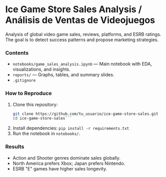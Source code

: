 # Ice Game Store Sales Analysis / Análisis de Ventas de Videojuegos

Analysis of global video game sales, reviews, platforms, and ESRB ratings. The goal is to detect success patterns and propose marketing strategies.

### Contents
- `notebooks/game_sales_analysis.ipynb` — Main notebook with EDA, visualizations, and insights.
- `reports/` — Graphs, tables, and summary slides.
- `.gitignore`

### How to Reproduce
1. Clone this repository:
   ```bash
   git clone https://github.com/tu_usuario/ice-game-store-sales.git
   cd ice-game-store-sales```
2. Install dependencies:
    ```pip install -r requirements.txt```
3. Run the notebook in `notebooks/`.

### Results
- Action and Shooter genres dominate sales globally.
- North America prefers Xbox; Japan prefers Nintendo.
- ESRB "E" games have higher sales longevity.

